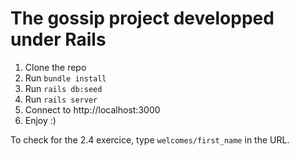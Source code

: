 # The gossip project developped under Rails

1. Clone the repo
2. Run <code>bundle install</code>
3. Run <code>rails db:seed</code>
4. Run <code>rails server</code>
5. Connect to http://localhost:3000
6. Enjoy :)

To check for the 2.4 exercice, type <code>welcomes/first_name</code> in the URL.
